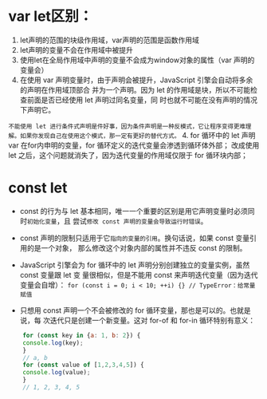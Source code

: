 # var let区别：
1. let声明的范围的块级作用域，var声明的范围是函数作用域
2. let声明的变量不会在作用域中被提升
3. 使用let在全局作用域中声明的变量不会成为window对象的属性（var 声明的变量会）
4. 在使用 var 声明变量时，由于声明会被提升，JavaScript 引擎会自动将多余的声明在作用域顶部合
并为一个声明。因为 let 的作用域是块，所以不可能检查前面是否已经使用 let 声明过同名变量，同
时也就不可能在没有声明的情况下声明它。

`不能使用 let 进行条件式声明是件好事，因为条件声明是一种反模式，它让程序变得更难理解。如果你发现自己在使用这个模式，那一定有更好的替代方式。`
4. for 循环中的 let 声明
var 在for内申明的变量，for 循环定义的迭代变量会渗透到循环体外部；
改成使用 let 之后，这个问题就消失了，因为迭代变量的作用域仅限于 for 循环块内部；

# const let
* const 的行为与 let 基本相同，唯一一个重要的区别是用它声明变量时必须同时`初始化变量`，且
尝试`修改 const 声明的变量会导致运行时错误`。
* const 声明的限制只适用于它`指向的变量的引用`。换句话说，如果 const 变量引用的是一个对象，
那么修改这个对象内部的属性并不违反 const 的限制。
* JavaScript 引擎会为 for 循环中的 let 声明分别创建独立的变量实例，虽然 const 变量跟 let 变
量很相似，但是不能用 const 来声明迭代变量（因为迭代变量会自增）：
`for (const i = 0; i < 10; ++i) {} // TypeError：给常量赋值`

* 只想用 const 声明一个不会被修改的 for 循环变量，那也是可以的。也就是说，每
次迭代只是创建一个新变量。这对 for-of 和 for-in 循环特别有意义：
```js
    for (const key in {a: 1, b: 2}) { 
    console.log(key); 
    } 
    // a, b 
    for (const value of [1,2,3,4,5]) { 
    console.log(value); 
    } 
    // 1, 2, 3, 4, 5
```
